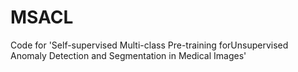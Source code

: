 # MSACL
Code for 'Self-supervised Multi-class Pre-training forUnsupervised Anomaly Detection and Segmentation in Medical Images'
